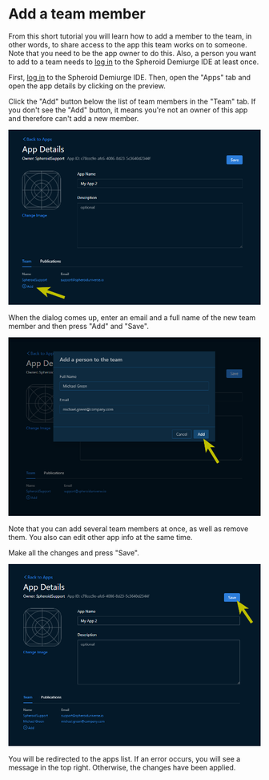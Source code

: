 # Add a team member

From this short tutorial you will learn how to add a member to the team, in other words,
to share access to the app this team works on to someone. Note that you need to be the app owner
to do this. Also, a person you want to add to a team needs to [log in](ide-login.md) 
to the Spheroid Demiurge IDE at least once.

First, [log in](ide-login.md) to the Spheroid Demiurge IDE. Then, open the "Apps" tab 
and open the app details by clicking on the preview.

Click the "Add" button below the list of team members in the "Team" tab. If you don't see 
the "Add" button, it means you're not an owner of this app and therefore can't add a new member.

![](images/team-member-add-1.png)

When the dialog comes up, enter an email and a full name of the new team member and then 
press "Add" and "Save".

![](images/team-member-add-2.png)

Note that you can add several team members at once, as well as remove them. 
You also can edit other app info at the same time. 

Make all the changes and press "Save". 

![](images/team-member-add-3.png)

You will be redirected to the apps list. 
If an error occurs, you will see a message in the top right. 
Otherwise, the changes have been applied.